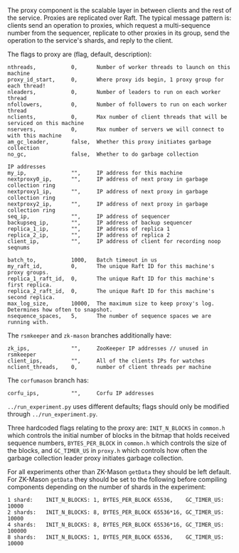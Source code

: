The proxy component is the scalable layer in between clients and the rest of the
service. Proxies are replicated over Raft. The typical message pattern is: clients
send an operation to proxies, which request a multi-sequence number from the sequencer,
replicate to other proxies in its group, send the operation to the service's shards,
and reply to the client.

The flags to proxy are (flag, default, description):
```
nthreads,           0,      Number of worker threads to launch on this machine
proxy_id_start,     0,      Where proxy ids begin, 1 proxy group for each thread!
nleaders,           0,      Number of leaders to run on each worker thread
nfollowers,         0,      Number of followers to run on each worker thread
nclients,           0,      Max number of client threads that will be serviced on this machine
nservers,           0,      Max number of servers we will connect to with this machine
am_gc_leader,       false,  Whether this proxy initiates garbage collection
no_gc,              false,  Whether to do garbage collection

IP addresses
my_ip,              "",     IP address for this machine
nextproxy0_ip,      "",     IP address of next proxy in garbage collection ring
nextproxy1_ip,      "",     IP address of next proxy in garbage collection ring
nextproxy2_ip,      "",     IP address of next proxy in garbage collection ring
seq_ip,             "",     IP address of sequencer
backupseq_ip,       "",     IP address of backup sequencer
replica_1_ip,       "",     IP address of replica 1
replica_2_ip,       "",     IP address of replica 2
client_ip,          "",     IP address of client for recording noop seqnums

batch_to,           1000,   Batch timeout in us
my_raft_id,         0,      The unique Raft ID for this machine's proxy groups.
replica_1_raft_id,  0,      The unique Raft ID for this machine's first replica.
replica_2_raft_id,  0,      The unique Raft ID for this machine's second replica.
max_log_size,       10000,  The maximum size to keep proxy's log. Determines how often to snapshot.
nsequence_spaces,   5,      The number of sequence spaces we are running with.
```

The `rsmkeeper` and `zk-mason` branches additionally have:
```
zk_ips,             "",     ZooKeeper IP addresses // unused in rsmkeeper
client_ips,         "",     All of the clients IPs for watches
nclient_threads,    0,      number of client threads per machine
```

The `corfumason` branch has:
```
corfu_ips,          "",     Corfu IP addresses
```

`../run_experiment.py` uses different defaults; flags should only be modified through `../run_experiment.py`.

Three hardcoded flags relating to the proxy are: 
`INIT_N_BLOCKS` in `common.h` which controls the initial number of blocks in the bitmap that holds received sequence numbers, 
`BYTES_PER_BLOCK` in `common.h` which controls the size of the blocks, and 
`GC_TIMER_US` in `proxy.h` which controls how often the garbage collection leader proxy initiates garbage collection.

For all experiments other than ZK-Mason `getData` they should be left default. 
For ZK-Mason `getData` they should be set to the following before compiling components depending on the number of shards in the experiment:

    1 shard: 	INIT_N_BLOCKS: 1, BYTES_PER_BLOCK 65536,    GC_TIMER_US: 10000
    2 shards: 	INIT_N_BLOCKS: 8, BYTES_PER_BLOCK 65536*16, GC_TIMER_US: 10000
    4 shards: 	INIT_N_BLOCKS: 8, BYTES_PER_BLOCK 65536*16, GC_TIMER_US: 100000
    8 shards: 	INIT_N_BLOCKS: 1, BYTES_PER_BLOCK 65536,    GC_TIMER_US: 10000